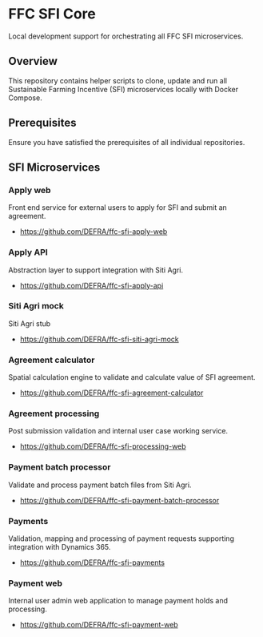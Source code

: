 # FFC SFI Core
Local development support for orchestrating all FFC SFI microservices.

## Overview

This repository contains helper scripts to clone, update and run all Sustainable Farming Incentive (SFI) microservices locally with Docker Compose.

## Prerequisites

Ensure you have satisfied the prerequisites of all individual repositories.

## SFI Microservices

### Apply web

Front end service for external users to apply for SFI and submit an agreement.

- https://github.com/DEFRA/ffc-sfi-apply-web

### Apply API

Abstraction layer to support integration with Siti Agri.

- https://github.com/DEFRA/ffc-sfi-apply-api

### Siti Agri mock

Siti Agri stub

- https://github.com/DEFRA/ffc-sfi-siti-agri-mock

### Agreement calculator

Spatial calculation engine to validate and calculate value of SFI agreement.

- https://github.com/DEFRA/ffc-sfi-agreement-calculator

### Agreement processing

Post submission validation and internal user case working service.

- https://github.com/DEFRA/ffc-sfi-processing-web

### Payment batch processor

Validate and process payment batch files from Siti Agri.

- https://github.com/DEFRA/ffc-sfi-payment-batch-processor

### Payments

Validation, mapping and processing of payment requests supporting integration with Dynamics 365.

- https://github.com/DEFRA/ffc-sfi-payments

### Payment web

Internal user admin web application to manage payment holds and processing.

- https://github.com/DEFRA/ffc-sfi-payment-web
